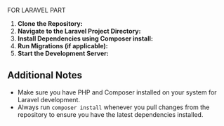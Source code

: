 FOR LARAVEL PART

1. **Clone the Repository:**
2. **Navigate to the Laravel Project Directory:**
3. **Install Dependencies using Composer install:**
4. **Run Migrations (if applicable):**
5. **Start the Development Server:**


## Additional Notes

- Make sure you have PHP and Composer installed on your system for Laravel development.
- Always run `composer install` whenever you pull changes from the repository to ensure you have the latest dependencies installed.
